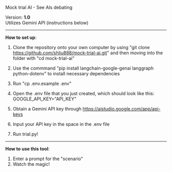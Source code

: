 Mock trial AI - See AIs debating

Version: **1.0**   
Utilizes Gemini API (instructions below)         

---------------------------------------------
**How to set up**:

1. Clone the repository onto your own computer by using "git clone https://github.com/shliu888/mock-trial-ai.git" and then moving into the folder with "cd mock-trial-ai"

2. Use the commmand "pip install langchain-google-genai langgraph python-dotenv" to install necessary dependencies

3. Run "cp .env.example .env"

4. Open the .env file that you just created, which should look like this: GOOGLE_API_KEY="API_KEY"

5. Obtain a Gemini API key through https://aistudio.google.com/app/api-keys

6. Input your API key in the space in the .env file

7. Run trial.py!

---------------------------------------------

**How to use this tool**:

1. Enter a prompt for the "scenario"
2. Watch the magic!